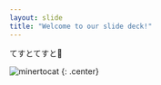 ```yaml
---
layout: slide
title: "Welcome to our slide deck!"
---
```


てすとてすと🐳

![minertocat](https://octodex.github.com/images/minertocat.png)
{: .center}
